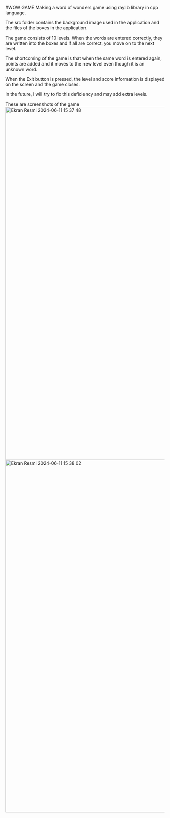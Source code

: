 #WOW GAME
Making a word of wonders game using raylib library in cpp language.

The src folder contains the background image used in the application and the files of the boxes in the application.

The game consists of 10 levels. When the words are entered correctly, they are written into the boxes and if all are correct, you move on to the next level. 

The shortcoming of the game is that when the same word is entered again, points are added and it moves to the new level even though it is an unknown word.

When the Exit button is pressed, the level and score information is displayed on the screen and the game closes.

In the future, I will try to fix this deficiency and may add extra levels.

These are screenshots of the game
<img width="1112" alt="Ekran Resmi 2024-06-11 15 37 48" src="https://github.com/abdullahhakkaya/Cpp-WOW-game/assets/117163257/59b83ef9-a97c-47f7-93c0-4e40c3065f50">
<img width="1112" alt="Ekran Resmi 2024-06-11 15 38 02" src="https://github.com/abdullahhakkaya/Cpp-WOW-game/assets/117163257/59d494b5-d292-4e54-8f6e-1d65ad80d41d">
